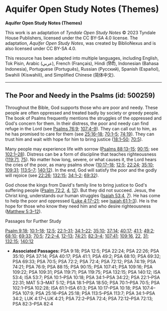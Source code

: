 # Aquifer Open Study Notes (Themes)

**Aquifer Open Study Notes (Themes)**

This work is an adaptation of *Tyndale Open Study Notes* © 2023 Tyndale House Publishers, licensed under the CC BY\-SA 4\.0 license. The adaptation, *Aquifer Open Study Notes*, was created by BiblioNexus and is also licensed under CC BY\-SA 4\.0\.

This resource has been adapted into multiple languages, including English, Tok Pisin, Arabic (عربي), French (Français), Hindi (हिंदी), Indonesian (Bahasa Indonesia), Portuguese (Português), Russian (Русский), Spanish (Español), Swahili (Kiswahili), and Simplified Chinese (简体中文).



--------------------------------

## The Poor and Needy in the Psalms (id: 500259)

Throughout the Bible, God supports those who are poor and needy. These people are often oppressed and treated badly by society or greedy people. The book of Psalms frequently mentions the struggles of the oppressed and God's concern for them. In their distress, the poor and needy can find refuge in the Lord (see [Psalms 76:9](https://ref.ly/Ps76:9); [107:4–9](https://ref.ly/Ps107:4-Ps107:9)). They can call out to him, as he has promised to care for them (see [25:16–18](https://ref.ly/Ps25:16-Ps25:18); [70:1–5](https://ref.ly/Ps70:1-Ps70:5); [74:19](https://ref.ly/Ps74:19)). They can trust him and wait with hope for him to bring justice ([18:1–50](https://ref.ly/Ps18:1-Ps18:50); [70:5](https://ref.ly/Ps70:5)).

Many people may experience life with sorrow ([Psalms 88:13–15](https://ref.ly/Ps88:15); [90:15](https://ref.ly/Ps90:15); see [102:1–28](https://ref.ly/Ps102:1-Ps102:28)). Distress can be a form of discipline that teaches righteousness ([119:71](https://ref.ly/Ps119:71), [75](https://ref.ly/Ps119:75)). No matter how long, severe, or what causes it, the Lord hears the cries of the poor, as many psalms show ([10:17–18](https://ref.ly/Ps10:17-Ps10:18); [12:5](https://ref.ly/Ps12:5); [22:24](https://ref.ly/Ps22:24); [35:10](https://ref.ly/Ps35:10); [109:31](https://ref.ly/Ps109:31); [113:5–7](https://ref.ly/Ps113:5-Ps113:7); [140:12](https://ref.ly/Ps140:12)). In the end, God will satisfy the poor and the godly will rejoice (see [22:26](https://ref.ly/Ps22:26); [132:15](https://ref.ly/Ps132:15); [34:1–2](https://ref.ly/Ps34:1-Ps34:2); [69:32](https://ref.ly/Ps69:32)).

God chose the kings from David's family line to bring justice to God's suffering people ([Psalm 72:2](https://ref.ly/Ps72:2), [4](https://ref.ly/Ps72:4), [12](https://ref.ly/Ps72:12)). But they did not succeed. Jesus, the Christ king, understands our human struggles ([Isaiah 53:4](https://ref.ly/Isa53:4), [7](https://ref.ly/Isa53:7)). He has come to help the poor and oppressed ([Luke 4:17–21](https://ref.ly/Luke4:17-Luke4:21); see [Isaiah 61:1–3](https://ref.ly/Isa61:1-Isa61:3)). He is the hope for those who know they need him and who desire righteousness ([Matthew 5:3–12](https://ref.ly/Matt5:3-Matt5:12)).

Passages for Further Study

[Psalm 9:18](https://ref.ly/Ps9:18); [10:1–18](https://ref.ly/Ps10:1-Ps10:18); [12:5](https://ref.ly/Ps12:5); [22:1–31](https://ref.ly/Ps22:1-Ps22:31); [34:1–22](https://ref.ly/Ps34:1-Ps34:22); [35:10](https://ref.ly/Ps35:10); [37:14](https://ref.ly/Ps37:14); [40:17](https://ref.ly/Ps40:17); [41:1](https://ref.ly/Ps41:1); [49:2](https://ref.ly/Ps49:2); [68:10](https://ref.ly/Ps68:10); [69:33](https://ref.ly/Ps69:33); [70:5](https://ref.ly/Ps70:5); [72:2–4](https://ref.ly/Ps72:2-Ps72:4), [12–13](https://ref.ly/Ps72:12-Ps72:13); [74:21](https://ref.ly/Ps74:21); [82:3–4](https://ref.ly/Ps82:3-Ps82:4); [107:41](https://ref.ly/Ps107:41); [109:16](https://ref.ly/Ps109:16), [22](https://ref.ly/Ps109:22), [31](https://ref.ly/Ps109:31); [132:15](https://ref.ly/Ps132:15); [140:12](https://ref.ly/Ps140:12)

* **Associated Passages:** PSA 9:18; PSA 12:5; PSA 22:24; PSA 22:26; PSA 35:10; PSA 37:14; PSA 40:17; PSA 41:1; PSA 49:2; PSA 68:10; PSA 69:32; PSA 69:33; PSA 70:5; PSA 72:2; PSA 72:4; PSA 72:12; PSA 74:19; PSA 74:21; PSA 76:9; PSA 88:15; PSA 90:15; PSA 107:41; PSA 109:16; PSA 109:22; PSA 109:31; PSA 119:71; PSA 119:75; PSA 132:15; PSA 140:12; ISA 53:4; ISA 53:7; PSA 10:1–PSA 10:18; PSA 34:1–PSA 34:22; PSA 22:1–PSA 22:31; MAT 5:3–MAT 5:12; PSA 18:1–PSA 18:50; PSA 70:1–PSA 70:5; PSA 102:1–PSA 102:28; ISA 61:1–ISA 61:3; PSA 10:17–PSA 10:18; PSA 107:4–PSA 107:9; PSA 25:16–PSA 25:18; PSA 113:5–PSA 113:7; PSA 34:1–PSA 34:2; LUK 4:17–LUK 4:21; PSA 72:2–PSA 72:4; PSA 72:12–PSA 72:13; PSA 82:3–PSA 82:4

